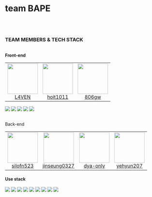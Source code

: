 # team BAPE
<br/>
<br/>

<h3>TEAM MEMBERS & TECH STACK</h3> <br/> 
  <b>Front-end</b>
  <table> <tr> <td align="center">
         <a href="https://github.com/L4VEN" ><img src="https://avatars.githubusercontent.com/L4VEN" width="100px" height="100px" /> <br />L4VEN </a> </td> <td align="center">
         <a href="https://github.com/hoit1011" ><img src="https://avatars.githubusercontent.com/hoit1011" width="100px" height="100px" /> <br />hoit1011 </a> </td> <td align="center"> 
         <a href="https://github.com/806gw" ><img src="https://avatars.githubusercontent.com/806gw" width="100px" height="100px" /> <br />806gw </a> </td> </tr> </table>
  <div display="flex">
    <img src="https://img.shields.io/badge/javascript-%23323330.svg?style=for-the-badge&logo=javascript&logoColor=%23F7DF1E"/>
    <img src="https://img.shields.io/badge/typescript-%23007ACC.svg?style=for-the-badge&logo=typescript&logoColor=white"/>
    <img src="https://img.shields.io/badge/react-%2320232a.svg?style=for-the-badge&logo=react&logoColor=%2361DAFB"/>
    <img src="https://img.shields.io/badge/svelte-F73B00?style=for-the-badge&logo=svelte&logoColor=white"/>
    <img src="https://img.shields.io/badge/swift-F0563E?style=for-the-badge&logo=swift&logoColor=white"/>
  </div>
  <br/> 

  
  <p>Back-end</p>
  <table> <tr> <td align="center">
     <a href="https://github.com/silofn523" ><img src="https://avatars.githubusercontent.com/silofn523" width="100px" height="100px" /> <br />silofn523 </a> </td> <td align="center"> 
         <a href="https://github.com/jinseung0327 y" ><img src="https://avatars.githubusercontent.com/jinseung0327 " width="100px" height="100px" /> <br />jinseung0327 </a></td> 
     <td align="center"> <a href="https://github.com/dya-only" ><img src="https://avatars.githubusercontent.com/dya-only" width="100px" height="100px" /> <br />dya-only </a>
          <td align="center"> <a href="https://github.com/dya-only" ><img src="https://avatars.githubusercontent.com/yehyun207" width="100px" height="100px" /> <br />yehyun207<a>
  </tr> </table>
  <h4>Use stack</h4>
  <div display="flex">
    <img src="https://img.shields.io/badge/javascript-%23323330.svg?style=for-the-badge&logo=javascript&logoColor=%23F7DF1E"/>
    <img src="https://img.shields.io/badge/typescript-%23007ACC.svg?style=for-the-badge&logo=typescript&logoColor=white"/>
    <img src="https://img.shields.io/badge/express.js-%23404d59.svg?style=for-the-badge&logo=express&logoColor=%2361DAFB"/>
    <img src="https://img.shields.io/badge/nestjs-%23E0234E.svg?style=for-the-badge&logo=nestjs&logoColor=white"/>
    <img src="https://img.shields.io/badge/ruby-%23CC342D.svg?style=for-the-badge&logo=ruby&logoColor=white"/>
    <img src="https://img.shields.io/badge/rails-%23CC0000.svg?style=for-the-badge&logo=ruby-on-rails&logoColor=white"/>
    <img src="https://img.shields.io/badge/go-%2300ADD8.svg?style=for-the-badge&logo=go&logoColor=white"/>
    <img src="https://img.shields.io/badge/AWS-%23FF9900.svg?style=for-the-badge&logo=amazon-aws&logoColor=white" />
    <img src="https://img.shields.io/badge/terraform-%235835CC.svg?style=for-the-badge&logo=terraform&logoColor=white" />
  </div>
